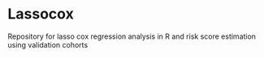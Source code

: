 # Lassocox
Repository for lasso cox regression analysis in R and risk score estimation using validation cohorts
